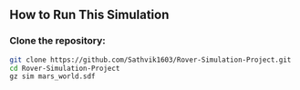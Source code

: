 ## How to Run This Simulation

### Clone the repository:

```bash
git clone https://github.com/Sathvik1603/Rover-Simulation-Project.git
cd Rover-Simulation-Project
gz sim mars_world.sdf
